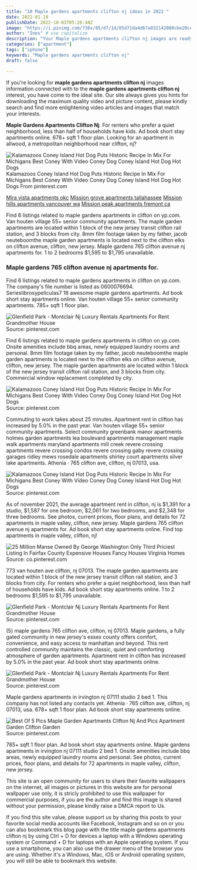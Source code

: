 ```yaml
---
title: "10 Maple gardens apartments clifton nj ideas in 2022 "
date: 2022-01-19
publishDate: 2022-10-03T05:26:48Z
image: "https://i.pinimg.com/736x/85/d7/1d/85d71da4d67a032142080cbe20ce1621.jpg"
author: "Ines" # use capitalize
description: "Your Maple gardens apartments clifton nj images are ready in this website. Maple gardens apartments clifton nj are a topic that is being searched for and liked by netizens now. You can Find and Download the Maple gardens apartments clifton nj files here. Download all royalty-free vectors."
categories: ["apartment"]
tags: ["iphone"]
keywords: "Maple gardens apartments clifton nj"
draft: false

---
```


If you're looking for **maple gardens apartments clifton nj** images information connected with to the **maple gardens apartments clifton nj** interest, you have come to the ideal  site.  Our site always  gives you  hints  for downloading  the maximum  quality video and picture  content, please kindly search and find more enlightening video articles and images  that match your interests.

**Maple Gardens Apartments Clifton Nj**. For renters who prefer a quiet neighborhood, less than half of households have kids. Ad book short stay apartments online. 678+ sqft 1 floor plan. Looking for an apartment in allwood, a metropolitan neighborhood near clifton, nj?

![Kalamazoos Coney Island Hot Dog Puts Historic Recipe In Mix For Michigans Best Coney With Video Coney Dog Coney Island Hot Dog Hot Dogs](https://i.pinimg.com/150x150/27/b5/32/27b53277a3fae37da0aa51e55448be04.jpg "Kalamazoos Coney Island Hot Dog Puts Historic Recipe In Mix For Michigans Best Coney With Video Coney Dog Coney Island Hot Dog Hot Dogs")
Kalamazoos Coney Island Hot Dog Puts Historic Recipe In Mix For Michigans Best Coney With Video Coney Dog Coney Island Hot Dog Hot Dogs From pinterest.com

[Mira vista apartments okc](/mira-vista-apartments-okc/)
[Mission grove apartments tallahassee](/mission-grove-apartments-tallahassee/)
[Mission hills apartments vancouver wa](/mission-hills-apartments-vancouver-wa/)
[Mission peak apartments fremont ca](/mission-peak-apartments-fremont-ca/)

Find 6 listings related to maple gardens apartments in clifton on yp.com. Van houten village 55+ senior community apartments. The maple garden apartments are located within 1 block of the new jersey transit clifton rail station, and 3 blocks from city. 8mm film footage taken by my father, jacob neuteboomthe maple garden apartments is located next to the clifton elks on clifton avenue, clifton, new jersey. Maple gardens 765 clifton avenue nj apartments for. 1 to 2 bedrooms $1,595 to $1,795 unavailable.

### Maple gardens 765 clifton avenue nj apartments for.

Find 6 listings related to maple gardens apartments in clifton on yp.com. The company&#039;s file number is listed as 0600076694. Serieslibrosypeliculas7 18 awesome maple gardens apartments. Ad book short stay apartments online. Van houten village 55+ senior community apartments. 785+ sqft 1 floor plan.


![Glenfield Park - Montclair Nj Luxury Rentals Apartments For Rent Grandmother House](https://i.pinimg.com/140x140_RS/79/d7/5c/79d75c601f0efe09643ab826233853b7.jpg "Glenfield Park - Montclair Nj Luxury Rentals Apartments For Rent Grandmother House")
Source: pinterest.com

Find 6 listings related to maple gardens apartments in clifton on yp.com. Onsite amenities include bbq areas, newly equipped laundry rooms and personal. 8mm film footage taken by my father, jacob neuteboomthe maple garden apartments is located next to the clifton elks on clifton avenue, clifton, new jersey. The maple garden apartments are located within 1 block of the new jersey transit clifton rail station, and 3 blocks from city. Commercial window replacement completed by city.

![Kalamazoos Coney Island Hot Dog Puts Historic Recipe In Mix For Michigans Best Coney With Video Coney Dog Coney Island Hot Dog Hot Dogs](https://i.pinimg.com/736x/50/f1/13/50f1131daefcbc4002b8eae99427655d--coney-dog-dog-recipes.jpg "Kalamazoos Coney Island Hot Dog Puts Historic Recipe In Mix For Michigans Best Coney With Video Coney Dog Coney Island Hot Dog Hot Dogs")
Source: pinterest.com

Commuting to work takes about 25 minutes. Apartment rent in clifton has increased by 5.0% in the past year. Van houten village 55+ senior community apartments. Select community greenbank manor apartments holmes garden apartments lea boulevard apartments management maple walk apartments maryland apartments mill creek revere crossing apartments revere crossing condos revere crossing gaby revere crossing garages ridley mews rosedale apartments shirley court apartments silver lake apartments. Athenia · 765 clifton ave, clifton, nj 07013, usa.

![Kalamazoos Coney Island Hot Dog Puts Historic Recipe In Mix For Michigans Best Coney With Video Coney Dog Coney Island Hot Dog Hot Dogs](https://i.pinimg.com/150x150/27/b5/32/27b53277a3fae37da0aa51e55448be04.jpg "Kalamazoos Coney Island Hot Dog Puts Historic Recipe In Mix For Michigans Best Coney With Video Coney Dog Coney Island Hot Dog Hot Dogs")
Source: pinterest.com

As of november 2021, the average apartment rent in clifton, nj is $1,391 for a studio, $1,587 for one bedroom, $2,061 for two bedrooms, and $2,348 for three bedrooms. See photos, current prices, floor plans, and details for 72 apartments in maple valley, clifton, new jersey. Maple gardens 765 clifton avenue nj apartments for. Ad book short stay apartments online. Find top apartments in maple valley, clifton, nj!

![25 Million Manse Owned By George Washington Only Third Priciest Listing In Fairfax County Expensive Houses Fancy Houses Virginia Homes](https://i.pinimg.com/600x315/85/15/22/8515224a10639aa734ae36e42d59d279.jpg "25 Million Manse Owned By George Washington Only Third Priciest Listing In Fairfax County Expensive Houses Fancy Houses Virginia Homes")
Source: co.pinterest.com

773 van houten ave clifton, nj 07013. The maple garden apartments are located within 1 block of the new jersey transit clifton rail station, and 3 blocks from city. For renters who prefer a quiet neighborhood, less than half of households have kids. Ad book short stay apartments online. 1 to 2 bedrooms $1,595 to $1,795 unavailable.

![Glenfield Park - Montclair Nj Luxury Rentals Apartments For Rent Grandmother House](https://i.pinimg.com/originals/95/9f/b0/959fb07edaa9d0b5e7f9621a31d22b8f.jpg "Glenfield Park - Montclair Nj Luxury Rentals Apartments For Rent Grandmother House")
Source: pinterest.com

(5) maple gardens 765 clifton ave, clifton, nj 07013. Maple gardens, a fully gated community in new jersey&#039;s essex county offers comfort, convenience, and easy access to manhattan and beyond. This rent controlled community maintains the classic, quiet and comforting atmosphere of garden apartments. Apartment rent in clifton has increased by 5.0% in the past year. Ad book short stay apartments online.

![Glenfield Park - Montclair Nj Luxury Rentals Apartments For Rent Grandmother House](https://i.pinimg.com/150x150/c4/cb/70/c4cb709e1c1363c480663dc8c6f5c20c.jpg "Glenfield Park - Montclair Nj Luxury Rentals Apartments For Rent Grandmother House")
Source: pinterest.com

Maple gardens apartments in irvington nj 07111 studio 2 bed 1. This company has not listed any contacts yet. Athenia · 765 clifton ave, clifton, nj 07013, usa. 678+ sqft 1 floor plan. Ad book short stay apartments online.

![Best Of 5 Pics Maple Garden Apartments Clifton Nj And Pics Apartment Garden Clifton Garden](https://i.pinimg.com/736x/85/d7/1d/85d71da4d67a032142080cbe20ce1621.jpg "Best Of 5 Pics Maple Garden Apartments Clifton Nj And Pics Apartment Garden Clifton Garden")
Source: pinterest.com

785+ sqft 1 floor plan. Ad book short stay apartments online. Maple gardens apartments in irvington nj 07111 studio 2 bed 1. Onsite amenities include bbq areas, newly equipped laundry rooms and personal. See photos, current prices, floor plans, and details for 72 apartments in maple valley, clifton, new jersey.

This site is an open community for users to share their favorite wallpapers on the internet, all images or pictures in this website are for personal wallpaper use only, it is stricly prohibited to use this wallpaper for commercial purposes, if you are the author and find this image is shared without your permission, please kindly raise a DMCA report to Us.

If you find this site value, please support us by sharing this posts to your favorite social media accounts like Facebook, Instagram and so on or you can also bookmark this blog page with the title maple gardens apartments clifton nj by using Ctrl + D for devices a laptop with a Windows operating system or Command + D for laptops with an Apple operating system. If you use a smartphone, you can also use the drawer menu of the browser you are using. Whether it's a Windows, Mac, iOS or Android operating system, you will still be able to bookmark this website.
